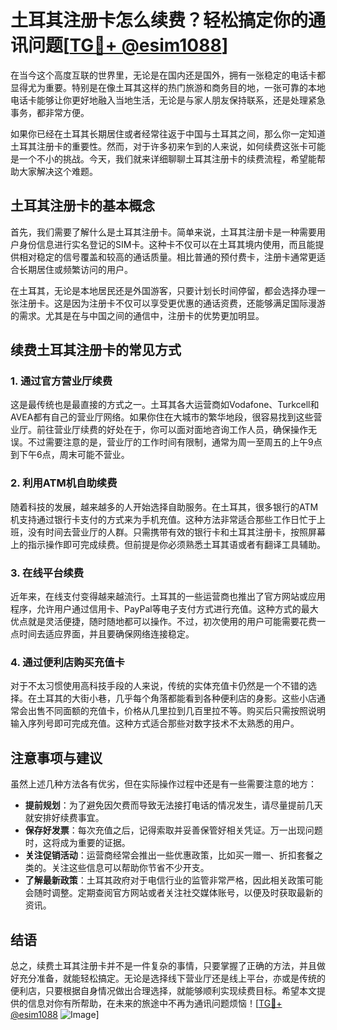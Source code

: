 # 土耳其注册卡怎么续费？轻松搞定你的通讯问题[[TG💪+ @esim1088](https://t.me/s/esim1088)]

在当今这个高度互联的世界里，无论是在国内还是国外，拥有一张稳定的电话卡都显得尤为重要。特别是在像土耳其这样的热门旅游和商务目的地，一张可靠的本地电话卡能够让你更好地融入当地生活，无论是与家人朋友保持联系，还是处理紧急事务，都非常方便。

如果你已经在土耳其长期居住或者经常往返于中国与土耳其之间，那么你一定知道土耳其注册卡的重要性。然而，对于许多初来乍到的人来说，如何续费这张卡可能是一个不小的挑战。今天，我们就来详细聊聊土耳其注册卡的续费流程，希望能帮助大家解决这个难题。

## 土耳其注册卡的基本概念

首先，我们需要了解什么是土耳其注册卡。简单来说，土耳其注册卡是一种需要用户身份信息进行实名登记的SIM卡。这种卡不仅可以在土耳其境内使用，而且能提供相对稳定的信号覆盖和较高的通话质量。相比普通的预付费卡，注册卡通常更适合长期居住或频繁访问的用户。

在土耳其，无论是本地居民还是外国游客，只要计划长时间停留，都会选择办理一张注册卡。这是因为注册卡不仅可以享受更优惠的通话资费，还能够满足国际漫游的需求。尤其是在与中国之间的通信中，注册卡的优势更加明显。

## 续费土耳其注册卡的常见方式

### 1. **通过官方营业厅续费**

这是最传统也是最直接的方式之一。土耳其各大运营商如Vodafone、Turkcell和AVEA都有自己的营业厅网络。如果你住在大城市的繁华地段，很容易找到这些营业厅。前往营业厅续费的好处在于，你可以面对面地咨询工作人员，确保操作无误。不过需要注意的是，营业厅的工作时间有限制，通常为周一至周五的上午9点到下午6点，周末可能不营业。

### 2. **利用ATM机自助续费**

随着科技的发展，越来越多的人开始选择自助服务。在土耳其，很多银行的ATM机支持通过银行卡支付的方式来为手机充值。这种方法非常适合那些工作日忙于上班，没有时间去营业厅的人群。只需携带有效的银行卡和土耳其注册卡，按照屏幕上的指示操作即可完成续费。但前提是你必须熟悉土耳其语或者有翻译工具辅助。

### 3. **在线平台续费**

近年来，在线支付变得越来越流行。土耳其的一些运营商也推出了官方网站或应用程序，允许用户通过信用卡、PayPal等电子支付方式进行充值。这种方式的最大优点就是灵活便捷，随时随地都可以操作。不过，初次使用的用户可能需要花费一点时间去适应界面，并且要确保网络连接稳定。

### 4. **通过便利店购买充值卡**

对于不太习惯使用高科技手段的人来说，传统的实体充值卡仍然是一个不错的选择。在土耳其的大街小巷，几乎每个角落都能看到各种便利店的身影。这些小店通常会出售不同面额的充值卡，价格从几里拉到几百里拉不等。购买后只需按照说明输入序列号即可完成充值。这种方式适合那些对数字技术不太熟悉的用户。

## 注意事项与建议

虽然上述几种方法各有优劣，但在实际操作过程中还是有一些需要注意的地方：

- **提前规划**：为了避免因欠费而导致无法接打电话的情况发生，请尽量提前几天就安排好续费事宜。
- **保存好发票**：每次充值之后，记得索取并妥善保管好相关凭证。万一出现问题时，这将成为重要的证据。
- **关注促销活动**：运营商经常会推出一些优惠政策，比如买一赠一、折扣套餐之类的。关注这些信息可以帮助你节省不少开支。
- **了解最新政策**：土耳其政府对于电信行业的监管非常严格，因此相关政策可能会随时调整。定期查阅官方网站或者关注社交媒体账号，以便及时获取最新的资讯。

## 结语

总之，续费土耳其注册卡并不是一件复杂的事情，只要掌握了正确的方法，并且做好充分准备，就能轻松搞定。无论是选择线下营业厅还是线上平台，亦或是传统的便利店，只要根据自身情况做出合理选择，就能够顺利实现续费目标。希望本文提供的信息对你有所帮助，在未来的旅途中不再为通讯问题烦恼！[[TG💪+ @esim1088](https://t.me/s/esim1088) ![Image](https://i.postimg.cc/4NQfJmqS/Snipaste-2025-05-13-00-14-12.png)]